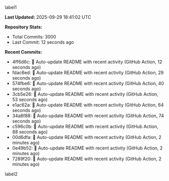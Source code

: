 
label1 
<!-- ACTIVITY_START -->
**Last Updated:** 2025-09-29 18:41:02 UTC

**Repository Stats:**
- Total Commits: 3000
- Last Commit: 12 seconds ago

**Recent Commits:**
- 4ff6d6c: 🤖 Auto-update README with recent activity (GitHub Action, 12 seconds ago)
- fdac6ed: 🤖 Auto-update README with recent activity (GitHub Action, 29 seconds ago)
- 574fbe6: 🤖 Auto-update README with recent activity (GitHub Action, 40 seconds ago)
- 3cb5e26: 🤖 Auto-update README with recent activity (GitHub Action, 53 seconds ago)
- e1ac62a: 🤖 Auto-update README with recent activity (GitHub Action, 64 seconds ago)
- 34a8f88: 🤖 Auto-update README with recent activity (GitHub Action, 74 seconds ago)
- c596c0b: 🤖 Auto-update README with recent activity (GitHub Action, 88 seconds ago)
- 00d6dfa: 🤖 Auto-update README with recent activity (GitHub Action, 2 minutes ago)
- 0e49b52: 🤖 Auto-update README with recent activity (GitHub Action, 2 minutes ago)
- 7289f20: 🤖 Auto-update README with recent activity (GitHub Action, 2 minutes ago)
<!-- ACTIVITY_END -->

label2
